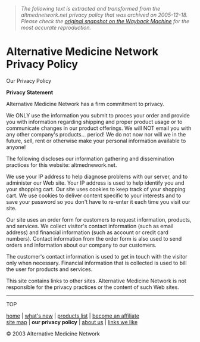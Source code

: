 > *The following text is extracted and transformed from the altmednetwork.net privacy policy that was archived on 2005-12-18. Please check the [original snapshot on the Wayback Machine](https://web.archive.org/web/20051218094227id_/http%3A//www.altmednetwork.net/privacy.html) for the most accurate reproduction.*

# Alternative Medicine Network Privacy Policy

Our Privacy Policy

**Privacy Statement**

Alternative Medicine Network has a firm commitment to privacy. 

We ONLY use the information you submit to proces your order and provide you with information regarding shipping and proper product usage or to communicate changes in our product offerings. We will NOT email you with any other company's products... period! We do not now nor will we in the future, sell, rent or otherwise make your personal information available to anyone!

The following discloses our information gathering and dissemination practices for this website: altmednework.net. 

We use your IP address to help diagnose problems with our server, and to administer our Web site. Your IP address is used to help identify you and your shopping cart. Our site uses cookies to keep track of your shopping cart. We use cookies to deliver content specific to your interests and to save your password so you don't have to re-enter it each time you visit our site. 

Our site uses an order form for customers to request information, products, and services. We collect visitor's contact information (such as email address) and financial information (such as account or credit card numbers). Contact information from the order form is also used to send orders and information about our company to our customers. 

The customer's contact information is used to get in touch with the visitor only when necessary. Financial information that is collected is used to bill the user for products and services. 

This site contains links to other sites. Alternative Medicine Network is not responsible for the privacy practices or the content of such Web sites. 

* * *

  
TOP

[home](https://web.archive.org/web/20051218094227id_/http%3A//www.altmednetwork.net/index.html) | [what's new](https://web.archive.org/web/20051218094227id_/http%3A//www.altmednetwork.net/whats_new.html) | [products list](https://web.archive.org/web/20051218094227id_/http%3A//www.altmednetwork.net/products.html) | [become an affiliate](https://web.archive.org/web/20051218094227id_/http%3A//www.altmednetwork.net/affiliate.html)  
[site map](https://web.archive.org/web/20051218094227id_/http%3A//www.altmednetwork.net/site_map.html) | **our privacy policy** | [about us](https://web.archive.org/web/20051218094227id_/http%3A//www.altmednetwork.net/about_us.html) | [links we like](https://web.archive.org/web/20051218094227id_/http%3A//www.altmednetwork.net/linksindex.html)

© 2003 Alternative Medicine Network
